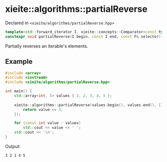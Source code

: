 # xieite::algorithms::partialReverse
Declared in `<xieite/algorithms/partialReverse.hpp>`
```cpp
template<std::forward_iterator I, xieite::concepts::Comparator<const typename std::iterator_traits<I>::value_type> F>
constexpr void partialReverse(I begin, const I end, const F& selector) noexcept;
```
Partially reverses an iterable's elements.
## Example
```cpp
#include <array>
#include <iostream>
#include <xieite/algorithms/partialReverse.hpp>

int main() {
	std::array<int, 5> values { 1, 2, 3, 4, 5 };
	
	xieite::algorithms::partialReverse(values.begin(), values.end(), [](const int value) -> bool {
		return value <= 3;
	});

	for (const int value : values)
		std::cout << value << ' ';
	std::cout << '\n';
}
```
Output:
```
3 2 1 4 5 
```
